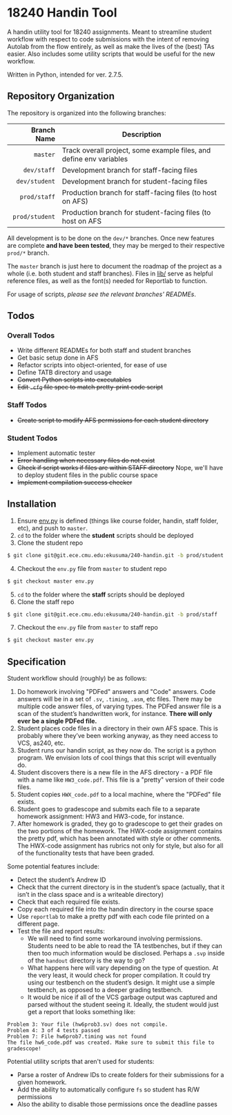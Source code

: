 # 18240 Handin Tool
A handin utility tool for 18240 assignments. Meant to streamline student
workflow with respect to code submissions with the intent of removing Autolab
from the flow entirely, as well as make the lives of the (best) TAs easier. Also
includes some utility scripts that would be useful for the new workflow.

Written in Python, intended for ver. 2.7.5.

## Repository Organization
The repository is organized into the following branches:

| Branch Name    | Description                                                         |
| -------------: | ------------------------------------------------------------------- |
| `master`       | Track overall project, some example files, and define env variables |
| `dev/staff`    | Development branch for staff-facing files                           |
| `dev/student`  | Development branch for student-facing files                         |
| `prod/staff`   | Production branch for staff-facing files (to host on AFS)           |
| `prod/student` | Production branch for student-facing files (to host on AFS          |

All development is to be done on the `dev/*` branches. Once new features are
complete **and have been tested**, they may be merged to their respective `prod/*`
branch.

The `master` branch is just here to document the roadmap of the project as a
whole (i.e. both student and staff branches). Files in [lib/](lib/) serve as
helpful reference files, as well as the font(s) needed for Reportlab to
function.

For usage of scripts, *please see the relevant branches' READMEs*.

## Todos
### Overall Todos
- Write different READMEs for both staff and student branches
- Get basic setup done in AFS
- Refactor scripts into object-oriented, for ease of use
- Define TATB directory and usage
- ~~Convert Python scripts into executables~~
- ~~Edit `.cfg` file spec to match pretty-print code script~~
### Staff Todos
- ~~Create script to modify AFS permissions for each student directory~~
### Student Todos
- Implement automatic tester
- ~~Error handling when necessary files do not exist~~
- ~~Check if script works if files are within STAFF directory~~ Nope, we'll have
  to deploy student files in the public course space
- ~~Implement compilation success checker~~

## Installation
1. Ensure [env.py](env.py) is defined (things like course folder, handin, staff
   folder, etc), and push to `master`.
2. `cd` to the folder where the **student** scripts should be deployed
3. Clone the student repo

```bash
$ git clone git@git.ece.cmu.edu:ekusuma/240-handin.git -b prod/student
```
4. Checkout the `env.py` file from `master` to student repo

```bash
$ git checkout master env.py
```
5. `cd` to the folder where the **staff** scripts should be deployed
6. Clone the staff repo

```bash
$ git clone git@git.ece.cmu.edu:ekusuma/240-handin.git -b prod/staff
```
7. Checkout the `env.py` file from `master` to staff repo

```bash
$ git checkout master env.py
```

## Specification
Student workflow should (roughly) be as follows:
1. Do homework involving "PDFed" answers and "Code" answers. Code answers will
be in a set of `.sv`, `.timing`, `.asm`, etc files. There may be multiple code answer
files, of varying types. The PDFed answer file is a scan of the student’s
handwritten work, for instance. **There will only ever be a single PDFed file.**
2. Student places code files in a directory in their own AFS space. This is
probably where they’ve been working anyway, as they need access to VCS, as240,
etc.
3. Student runs our handin script, as they now do. The script is a python
program. We envision lots of cool things that this script will eventually
do.
4. Student discovers there is a new file in the AFS directory - a PDF file
with a name like `HW3_code.pdf`. This file is a "pretty" version of their
code files.
5. Student copies `HWX_code.pdf` to a local machine, where the "PDFed"
file exists.
6. Student goes to gradescope and submits each file to a separate
homework assignment: HW3 and HW3-code, for instance.
7. After homework is graded, they go to gradescope to get their grades on the
two portions of the homework. The HWX-code assignment contains the pretty pdf,
which has been annotated with style or other comments. The HWX-code assignment
has rubrics not only for style, but also for all of the functionality tests that
have been graded.

Some potential features include:
- Detect the student’s Andrew ID
- Check that the current directory is in the student’s space (actually, that
it isn’t in the class space and is a writeable directory)
- Check that each required file exists.
- Copy each required file into the handin directory in the course space
- Use `reportlab` to make a pretty pdf with each code file printed
on a different page.
- Test the file and report results:
    - We will need to find some workaround involving permissions. Students need
      to be able to read the TA testbenches, but if they can then too much
      information would be disclosed. Perhaps a `.svp` inside of the `handout`
      directory is the way to go?
    - What happens here will vary depending on the type of question. At the very
    least, it would check for proper compilation. It could try using our
    testbench on the student’s design. It might use a simple testbench, as
    opposed to a deeper grading testbench.
    - It would be nice if all of the VCS garbage output was captured and parsed
    without the student seeing it.  Ideally, the student would just get a report
    that looks something like:
```
Problem 3: Your file (hw6prob3.sv) does not compile.
Problem 4: 3 of 4 tests passed
Problem 7: File hw6prob7.timing was not found
The file hw6_code.pdf was created. Make sure to submit this file to gradescope!
```

Potential utility scripts that aren't used for students:
- Parse a roster of Andrew IDs to create folders for their submissions for a
  given homework.
- Add the ability to automatically configure `fs` so student has R/W permissions
- Also the ability to disable those permissions once the deadline passes
